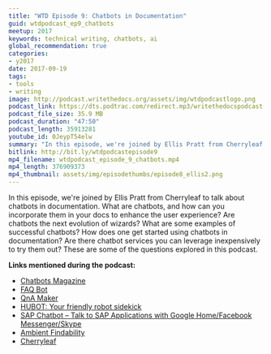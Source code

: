 ```yaml
---
title: "WTD Episode 9: Chatbots in Documentation"
guid: wtdpodcast_ep9_chatbots
meetup: 2017
keywords: technical writing, chatbots, ai
global_recommendation: true
categories:
- y2017
date: 2017-09-19
tags:
- tools
- writing
image: http://podcast.writethedocs.org/assets/img/wtdpodcastlogo.png
podcast_link: https://dts.podtrac.com/redirect.mp3/writethedocspodcast.org/wtd_episode_9.mp3
podcast_file_size: 35.9 MB
podcast_duration: "47:50"
podcast_length: 35913281
youtube_id: 0JeypT54elw
summary: "In this episode, we're joined by Ellis Pratt from Cherryleaf to talk about chatbots in documentation. What are chatbots, and how can you incorporate them in your docs to enhance the user experience? Are chatbots the next evolution of wizards? What are some examples of successful chatbots? How does one get started using chatbots in documentation? Are there chatbot services you can leverage inexpensively to try them out? These are some of the questions explored in this podcast."
bitlink: http://bit.ly/wtdpodcastepisode9
mp4_filename: wtdpodcast_episode_9_chatbots.mp4
mp4_length: 376909373
mp4_thumbnail: assets/img/episodethumbs/episode8_ellis2.png
---
```


In this episode, we're joined by Ellis Pratt from Cherryleaf to talk about chatbots in documentation. What are chatbots, and how can you incorporate them in your docs to enhance the user experience? Are chatbots the next evolution of wizards? What are some examples of successful chatbots? How does one get started using chatbots in documentation? Are there chatbot services you can leverage inexpensively to try them out? These are some of the questions explored in this podcast.


**Links mentioned during the podcast:**

* [Chatbots Magazine](https://chatbotsmagazine.com/)
* [FAQ Bot](https://faqbot.co/)
* [QnA Maker](https://qnamaker.ai/)
* [HUBOT: Your friendly robot sidekick](https://hubot.github.com/)
* [SAP Chatbot – Talk to SAP Applications with Google Home/Facebook Messenger/Skype](https://blogs.sap.com/2017/04/10/sap-tm-chatbot-talk-to-sap-tm-application-with-google-home/)
* [Ambient Findability](http://shop.oreilly.com/product/9780596007652.do)
* [Cherryleaf](https://www.cherryleaf.com/)
